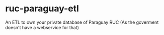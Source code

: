 # ruc-paraguay-etl
An ETL to own your private database of Paraguay RUC (As the goverment doesn't have a webservice for that)

